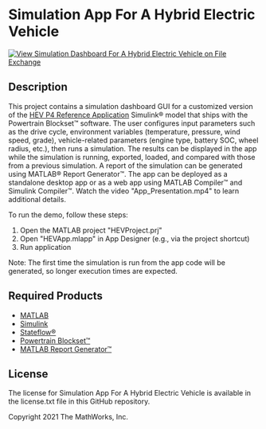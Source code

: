 # Simulation App For A Hybrid Electric Vehicle

[![View Simulation Dashboard For A Hybrid Electric Vehicle on File Exchange](https://www.mathworks.com/matlabcentral/images/matlab-file-exchange.svg)](https://it.mathworks.com/matlabcentral/fileexchange/101450-simulation-dashboard-for-a-hybrid-electric-vehicle)

## Description
This project contains a simulation dashboard GUI for a customized version of the [HEV P4 Reference Application](https://www.mathworks.com/help/autoblks/ug/hev-p4-reference-application.html) Simulink® model that ships with the Powertrain Blockset™ software. The user configures input parameters such as the drive cycle, environment variables (temperature, pressure, wind speed, grade), vehicle-related parameters (engine type, battery SOC, wheel radius, etc.), then runs a simulation. The results can be displayed in the app while the simulation is running, exported, loaded, and compared with those from a previous simulation. A report of the simulation can be generated using MATLAB® Report Generator™. The app can be deployed as a standalone desktop app or as a web app using MATLAB Compiler™ and Simulink Compiler™. Watch the video "App_Presentation.mp4" to learn additional details.

To run the demo, follow these steps:
1. Open the MATLAB project "HEVProject.prj"
2. Open "HEVApp.mlapp" in App Designer (e.g., via the project shortcut)
3. Run application

Note: The first time the simulation is run from the app code will be generated, so longer execution times are expected.

## Required Products
* [MATLAB](https://www.mathworks.com/products/matlab.html)
* [Simulink](https://www.mathworks.com/products/simulink.html)
* [Stateflow®](https://www.mathworks.com/products/stateflow.html)
* [Powertrain Blockset™](https://www.mathworks.com/products/powertrain.html)
* [MATLAB Report Generator™](https://www.mathworks.com/products/matlab-report-generator.html)

## License
The license for Simulation App For A Hybrid Electric Vehicle is available in the license.txt file in this GitHub repository.

Copyright 2021 The MathWorks, Inc.
